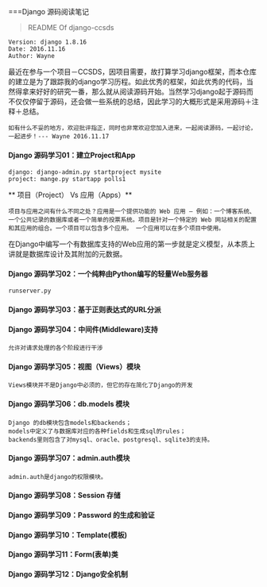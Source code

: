 ===Django 源码阅读笔记


> README Of django-ccsds


	Version: django 1.8.16 
	Date: 2016.11.16
	Author: Wayne


最近在参与一个项目－CCSDS，因项目需要，故打算学习django框架，而本仓库的建立是为了跟踪我的django学习历程。如此优秀的框架，如此优秀的代码，当然得拿来好好的研究一番，那么就从阅读源码开始。当然学习django起于源码而不仅仅停留于源码，还会做一些系统的总结，因此学习的大概形式是采用源码＋注释＋总结。

	如有什么不妥的地方，欢迎批评指正，同时也非常欢迎您加入进来，一起阅读源码，一起讨论，一起进步！--- Wayne 2016.11.17


 
#### Django 源码学习01：建立Project和App

 	django: django-admin.py startproject mysite
 	project: mange.py startapp polls1


** 项目（Project） Vs 应用（Apps）**

	项目与应用之间有什么不同之处？应用是一个提供功能的 Web 应用 – 例如：一个博客系统、 一个公共记录的数据库或者一个简单的投票系统。项目是针对一个特定的 Web 网站相关的配置和其应用的组合。一个项目可以包含多个应用。 一个应用可以在多个项目中使用。

在Django中编写一个有数据库支持的Web应用的第一步就是定义模型，从本质上讲就是数据库设计及其附加的元数据。

#### Django 源码学习02：一个纯粹由Python编写的轻量Ｗeb服务器

 	runserver.py

#### Django 源码学习03：基于正则表达式的URL分派


#### Django 源码学习04：中间件(Middleware)支持

	允许对请求处理的各个阶段进行干涉

#### Django 源码学习05：视图（Views）模块

	Views模块并不是Django中必须的，但它的存在简化了Django的开发

#### Django 源码学习06：db.models 模块

	Django 的db模块包含models和backends；
	models中定义了与数据库对应的各种fields和生成sql的rules；
	backends里则包含了对mysql、oracle、postgresql、sqlite3的支持。

#### Django 源码学习07：admin.auth模块

	admin.auth是django的权限模块。

#### Django 源码学习08：Session 存储

#### Django 源码学习09：Password 的生成和验证

#### Django 源码学习10：Template(模板)

#### Django 源码学习11：Form(表单)类

#### Django 源码学习12：Django安全机制


